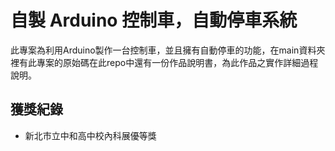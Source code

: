 ﻿#  自製 Arduino 控制車，自動停車系統
此專案為利用Arduino製作一台控制車，並且擁有自動停車的功能，在main資料夾裡有此專案的原始碼在此repo中還有一份作品說明書，為此作品之實作詳細過程說明。

## 獲獎紀錄
- 新北市立中和高中校內科展優等獎
